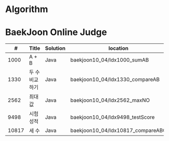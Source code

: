 # Algorithm

 

# BaekJoon Online Judge

| #     | Title          | Solution | location                          |
| ----- | -------------- | -------- | --------------------------------- |
| 1000  | A + B          | Java     | baekjoon10_04/Idx1000_sumAB       |
| 1330  | 두 수 비교하기 | Java     | baekjoon10_04/Idx1330_compareAB   |
| 2562  | 최대값         | Java     | baekjoon10_04/Idx2562_maxNO       |
| 9498  | 시험 성적      | Java     | baekjoon10_04/Idx9498_testScore   |
| 10817 | 세 수          | Java     | baekjoon10_04/Idx10817_compareABC |

